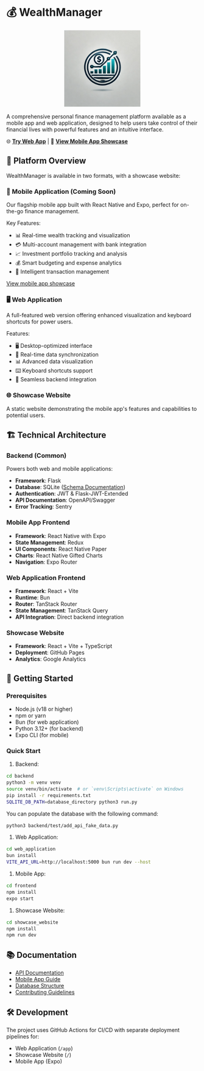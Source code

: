# 💰 WealthManager

<p align="center">
  <img src="frontend/assets/images/logo.png" alt="WealthManager Logo" width="200"/>
</p>

A comprehensive personal finance management platform available as a mobile app and web application, designed to help users take control of their financial lives with powerful features and an intuitive interface.

🌐 **[Try Web App](https://alanjumeaucourt.github.io/wealth_manager/app)** |
🎯 **[View Mobile App Showcase](https://alanjumeaucourt.github.io/wealth_manager)**

## 🎯 Platform Overview

WealthManager is available in two formats, with a showcase website:

### 📱 Mobile Application (Coming Soon)
Our flagship mobile app built with React Native and Expo, perfect for on-the-go finance management.

Key Features:
- 📊 Real-time wealth tracking and visualization
- 💳 Multi-account management with bank integration
- 📈 Investment portfolio tracking and analysis
- 💰 Smart budgeting and expense analytics
- 🔄 Intelligent transaction management

[View mobile app showcase](frontend/README.md)

### 🖥️ Web Application
A full-featured web version offering enhanced visualization and keyboard shortcuts for power users.

Features:
- 🖥️ Desktop-optimized interface
- 🚀 Real-time data synchronization
- 📊 Advanced data visualization
- ⌨️ Keyboard shortcuts support
- 🔄 Seamless backend integration

### 🌐 Showcase Website
A static website demonstrating the mobile app's features and capabilities to potential users.

## 🏗 Technical Architecture

### Backend (Common)
Powers both web and mobile applications:
- **Framework**: Flask
- **Database**: SQLite ([Schema Documentation](DATABASE_STRUCTURE.md))
- **Authentication**: JWT & Flask-JWT-Extended
- **API Documentation**: OpenAPI/Swagger
- **Error Tracking**: Sentry

### Mobile App Frontend
- **Framework**: React Native with Expo
- **State Management**: Redux
- **UI Components**: React Native Paper
- **Charts**: React Native Gifted Charts
- **Navigation**: Expo Router

### Web Application Frontend
- **Framework**: React + Vite
- **Runtime**: Bun
- **Router**: TanStack Router
- **State Management**: TanStack Query
- **API Integration**: Direct backend integration

### Showcase Website
- **Framework**: React + Vite + TypeScript
- **Deployment**: GitHub Pages
- **Analytics**: Google Analytics

## 🚀 Getting Started

### Prerequisites
- Node.js (v18 or higher)
- npm or yarn
- Bun (for web application)
- Python 3.12+ (for backend)
- Expo CLI (for mobile)

### Quick Start

1. Backend:
```bash
cd backend
python3 -m venv venv
source venv/bin/activate  # or `venv\Scripts\activate` on Windows
pip install -r requirements.txt
SQLITE_DB_PATH=database_directory python3 run.py
```

You can populate the database with the following command:
```bash
python3 backend/test/add_api_fake_data.py
```

1. Web Application:
```bash
cd web_application
bun install
VITE_API_URL=http://localhost:5000 bun run dev --host
```

1. Mobile App:
```bash
cd frontend
npm install
expo start
```

1. Showcase Website:
```bash
cd showcase_website
npm install
npm run dev
```

## 📚 Documentation
- [API Documentation](backend/README.md)
- [Mobile App Guide](frontend/README.md)
- [Database Structure](DATABASE_STRUCTURE.md)
- [Contributing Guidelines](CONTRIBUTING.md)

## 🛠 Development

The project uses GitHub Actions for CI/CD with separate deployment pipelines for:
- Web Application (`/app`)
- Showcase Website (`/`)
- Mobile App (Expo)

